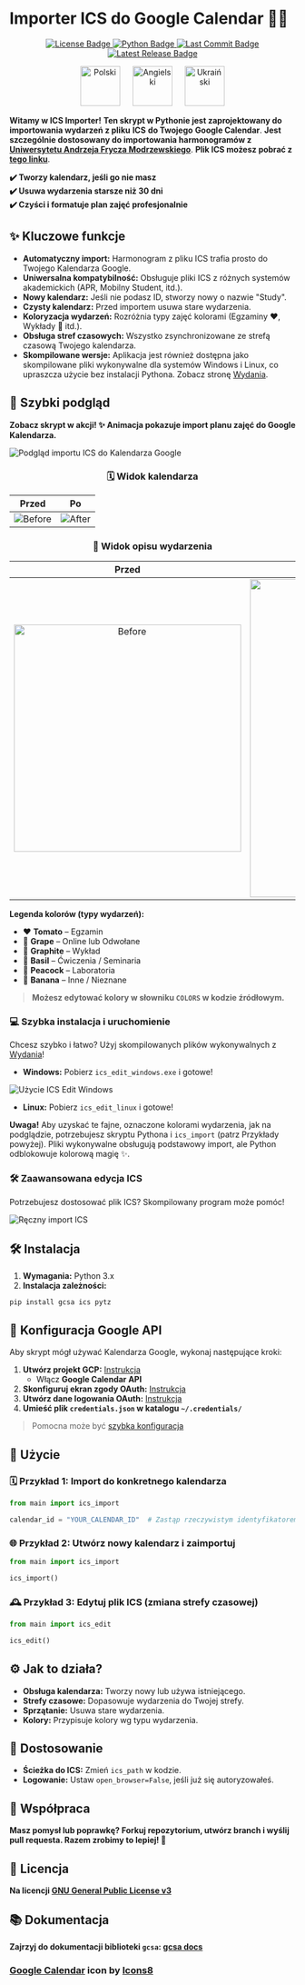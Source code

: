 # **Importer ICS do Google Calendar** 📅✨

<p align="center">
  <a href="https://github.com/Anghkooey/uafm_ical/blob/main/LICENSE">
    <img src="https://img.shields.io/github/license/Anghkooey/uafm_ical?style=for-the-badge" alt="License Badge">
  </a>
  <a href="https://www.python.org/">
    <img src="https://img.shields.io/badge/Python-3776AB?style=for-the-badge&logo=python&logoColor=white" alt="Python Badge">
  </a>
  <a href="https://github.com/Anghkooey/uafm_ical/commits/main">
    <img src="https://img.shields.io/github/last-commit/Anghkooey/uafm_ical?style=for-the-badge" alt="Last Commit Badge">
  </a>
  <a href="https://github.com/Anghkooey/uafm_ical/releases">
    <img src="https://img.shields.io/github/release/Anghkooey/uafm_ical?style=for-the-badge" alt="Latest Release Badge">
  </a>
</p>

<p align="center">
  <a href="pl.md"><img src="flags/pl_icon.svg" width="70" alt="Polski"></a>
  <a>  </a>
  <a href="../README.md"><img src="flags/en_icon.svg" width="70" alt="Angielski"></a>
  <a>  </a>
  <a href="ua.md"><img src="flags/ua_icon.svg" width="70" alt="Ukraiński"></a>
</p>

**Witamy w ICS Importer!** **Ten skrypt w Pythonie jest zaprojektowany do importowania wydarzeń z pliku** **ICS** **do Twojego** **Google Calendar**. **Jest szczególnie dostosowany do importowania harmonogramów z** [**Uniwersytetu Andrzeja Frycza Modrzewskiego**](https://uafm.edu.pl/). **Plik ICS możesz pobrać z** **[tego linku](https://dziekanat.uafm.edu.pl/Plany/PlanyGrup)**.

**✔️ Tworzy kalendarz, jeśli go nie masz  
✔️ Usuwa wydarzenia starsze niż 30 dni  
✔️ Czyści i formatuje plan zajęć profesjonalnie**

## ✨ Kluczowe funkcje

- **Automatyczny import:** Harmonogram z pliku ICS trafia prosto do Twojego Kalendarza Google.
- **Uniwersalna kompatybilność:** Obsługuje pliki ICS z różnych systemów akademickich (APR, Mobilny Student, itd.).
- **Nowy kalendarz:** Jeśli nie podasz ID, stworzy nowy o nazwie "Study".
- **Czysty kalendarz:** Przed importem usuwa stare wydarzenia.
- **Koloryzacja wydarzeń:** Rozróżnia typy zajęć kolorami (Egzaminy ❤️, Wykłady 🖤 itd.).
- **Obsługa stref czasowych:** Wszystko zsynchronizowane ze strefą czasową Twojego kalendarza.
- **Skompilowane wersje:** Aplikacja jest również dostępna jako skompilowane pliki wykonywalne dla systemów Windows i Linux, co upraszcza użycie bez instalacji Pythona. Zobacz stronę [Wydania](https://github.com/Anghkooey/uafm_ical/releases).

## 🚀 Szybki podgląd

**Zobacz skrypt w akcji! ✨ Animacja pokazuje import planu zajęć do Google Kalendarza.**

![Podgląd importu ICS do Kalendarza Google](preview/preview.gif)

<div align="center">
<h3>🗓️ Widok kalendarza</h3>
</div>

|                    **Przed**                    |                    **Po**                     |
| :---------------------------------------------: | :-------------------------------------------: |
| ![Before](preview/pictures/calendar_before.png) | ![After](preview/pictures/calendar_after.png) |

<div align="center">
  <h3><strong>📝 Widok opisu wydarzenia</strong></h3>
</div>

|                                   **Przed**                                   |                                   **Po**                                    |
| :---------------------------------------------------------------------------: | :-------------------------------------------------------------------------: |
| <img src="preview/pictures/description_before.png" alt="Before" width="400"/> | <img src="preview/pictures/description_after.png" alt="After" width="560"/> |

**Legenda kolorów (typy wydarzeń):**

- ❤️ **Tomato** – Egzamin
- 💜 **Grape** – Online lub Odwołane
- 🖤 **Graphite** – Wykład
- 💚 **Basil** – Ćwiczenia / Seminaria
- 💙 **Peacock** – Laboratoria
- 💛 **Banana** – Inne / Nieznane

> **Możesz edytować kolory w słowniku `COLORS` w kodzie źródłowym.**

### 💻 Szybka instalacja i uruchomienie

Chcesz szybko i łatwo? Użyj skompilowanych plików wykonywalnych z [Wydania](https://github.com/Anghkooey/uafm_ical/releases)!

- **Windows:** Pobierz `ics_edit_windows.exe` i gotowe!

![Użycie ICS Edit Windows](preview/ics_edit_windows.gif)

- **Linux:** Pobierz `ics_edit_linux` i gotowe!

**Uwaga!** Aby uzyskać te fajne, oznaczone kolorami wydarzenia, jak na podglądzie, potrzebujesz skryptu Pythona i `ics_import` (patrz Przykłady powyżej). Pliki wykonywalne obsługują podstawowy import, ale Python odblokowuje kolorową magię ✨.

### 🛠️ Zaawansowana edycja ICS

Potrzebujesz dostosować plik ICS? Skompilowany program może pomóc!

![Ręczny import ICS](preview/manual_import.gif)

## 🛠️ Instalacja

1. **Wymagania:** Python 3.x
2. **Instalacja zależności:**

```bash
pip install gcsa ics pytz
```

## 🔑 Konfiguracja Google API

Aby skrypt mógł używać Kalendarza Google, wykonaj następujące kroki:

1. **Utwórz projekt GCP:** [Instrukcja](https://developers.google.com/workspace/guides/create-project)
   - Włącz **Google Calendar API**
2. **Skonfiguruj ekran zgody OAuth:** [Instrukcja](https://developers.google.com/workspace/guides/configure-oauth-consent)
3. **Utwórz dane logowania OAuth:** [Instrukcja](https://developers.google.com/workspace/guides/create-credentials#oauth-client-id)
4. **Umieść plik `credentials.json` w katalogu `~/.credentials/`**

> Pomocna może być [szybka konfiguracja](https://developers.google.com/workspace/calendar/api/quickstart/python)

## 🎉 Użycie

### 🗓️ Przykład 1: Import do konkretnego kalendarza

```python
from main import ics_import

calendar_id = "YOUR_CALENDAR_ID"  # Zastąp rzeczywistym identyfikatorem kalendarza
```

### 🌐 Przykład 2: Utwórz nowy kalendarz i zaimportuj

```python
from main import ics_import

ics_import()
```

### 🕰️ Przykład 3: Edytuj plik ICS (zmiana strefy czasowej)

```python
from main import ics_edit

ics_edit()
```

## ⚙️ Jak to działa?

- **Obsługa kalendarza:** Tworzy nowy lub używa istniejącego.
- **Strefy czasowe:** Dopasowuje wydarzenia do Twojej strefy.
- **Sprzątanie:** Usuwa stare wydarzenia.
- **Kolory:** Przypisuje kolory wg typu wydarzenia.

## 🎨 Dostosowanie

- **Ścieżka do ICS:** Zmień `ics_path` w kodzie.
- **Logowanie:** Ustaw `open_browser=False`, jeśli już się autoryzowałeś.

## 🤝 Współpraca

**Masz pomysł lub poprawkę? Forkuj repozytorium, utwórz branch i wyślij pull requesta. Razem zrobimy to lepiej! 💪**

## 📜 Licencja

**Na licencji [GNU General Public License v3](https://www.google.com/search?q=LICENSE)**

## 📚 Dokumentacja

**Zajrzyj do dokumentacji biblioteki `gcsa`: [gcsa docs](https://google-calendar-simple-api.readthedocs.io/en/latest/index.html)**

### <a target="_blank" href="https://icons8.com/icon/Xm1BwlEApHW6/google-calendar">Google Calendar</a> icon by <a target="_blank" href="https://icons8.com">Icons8</a>
